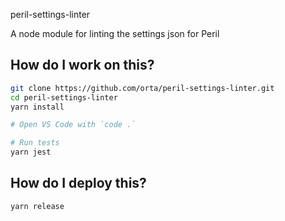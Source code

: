 peril-settings-linter

A node module for linting the settings json for Peril

## How do I work on this?

```sh
git clone https://github.com/orta/peril-settings-linter.git
cd peril-settings-linter
yarn install

# Open VS Code with `code .`

# Run tests
yarn jest
```

## How do I deploy this?

```sh
yarn release
```
